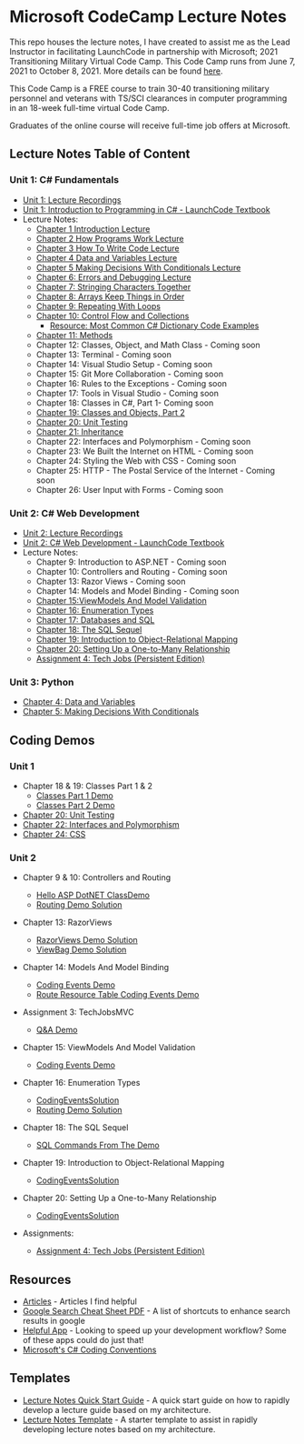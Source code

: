 # Microsoft CodeCamp Lecture Notes
This repo houses the lecture notes, I have created to assist me as the Lead Instructor in facilitating LaunchCode in partnership with Microsoft; 2021 Transitioning Military Virtual Code Camp. This Code Camp runs from June 7, 2021 to October 8, 2021. More details can be found [here](https://www.launchcode.org/training/microsoft-codecamp-2021).

This Code Camp is a FREE course to train 30-40 transitioning military personnel and veterans with TS/SCI clearances in computer programming in an 18-week full-time virtual Code Camp.

Graduates of the online course will receive full-time job offers at Microsoft.

## Lecture Notes Table of Content

### Unit 1: C# Fundamentals
* [Unit 1: Lecture Recordings](https://docs.google.com/spreadsheets/d/1YbKObBPJIyiqfBeFJOc_No4d9jgXdOAjKijANr75oCg/edit#gid=0)
* [Unit 1: Introduction to Programming in C# - LaunchCode Textbook](https://education.launchcode.org/intro-to-programming-csharp/index.html)
* Lecture Notes:
  * [Chapter 1 Introduction Lecture](./unit-1/chapter-1-introduction.md)
  * [Chapter 2 How Programs Work Lecture](./unit-1/chapter-2-how-programs-work.md)
  * [Chapter 3 How To Write Code Lecture](./unit-1/chapter-3-how-to-write-code.md)
  * [Chapter 4 Data and Variables Lecture](./unit-1/chapter-4-data-and-variables.md)
  * [Chapter 5 Making Decisions With Conditionals Lecture](./unit-1/chapter-5-making-decisions-with-conditionals.md)
  * [Chapter 6: Errors and Debugging Lecture](./unit-1/chapter-6-errors-and-debugging.md)
  * [Chapter 7: Stringing Characters Together](unit-1/chapter-7-stringing-characters-together.md)
  * [Chapter 8: Arrays Keep Things in Order](./unit-1/chapter-8-arrays-keep-things-in-order.md)
  * [Chapter 9: Repeating With Loops](./unit-1/chapter-9-repeating-with-loops.md)
  * [Chapter 10: Control Flow and Collections](./unit-1/chapter-10-control-flow-and-collections.md)
    * [Resource: Most Common C# Dictionary Code Examples](./unit-1/extras/dictionary-code-examples.md)
  * [Chapter 11: Methods](./unit-1/chapter-11-methods.md)
  * Chapter 12: Classes, Object, and Math Class  - Coming soon
  * Chapter 13: Terminal - Coming soon
  * Chapter 14: Visual Studio Setup - Coming soon
  * Chapter 15: Git More Collaboration - Coming soon
  * Chapter 16: Rules to the Exceptions - Coming soon
  * Chapter 17: Tools in Visual Studio - Coming soon
  * Chapter 18: Classes in C#, Part 1- Coming soon
  * [Chapter 19: Classes and Objects, Part 2 ](./unit-1/chapter-19-classes-and-objects-pt-2.md)
  * [Chapter 20: Unit Testing](./unit-1/chapter-20-unit-testing.md)
  * [Chapter 21: Inheritance](./unit-1/chapter-21-inheritance.md)
  * Chapter 22: Interfaces and Polymorphism - Coming soon
  * Chapter 23: We Built the Internet on HTML - Coming soon
  * Chapter 24: Styling the Web with CSS - Coming soon
  * Chapter 25: HTTP - The Postal Service of the Internet - Coming soon
  * Chapter 26: User Input with Forms - Coming soon

### Unit 2: C# Web Development
* [Unit 2: Lecture Recordings](https://docs.google.com/spreadsheets/d/1YbKObBPJIyiqfBeFJOc_No4d9jgXdOAjKijANr75oCg/edit?usp=sharing)
* [Unit 2: C# Web Development - LaunchCode Textbook](https://education.launchcode.org/csharp-web-development/index.html)
* Lecture Notes:
  * Chapter 9: Introduction to ASP.NET - Coming soon
  * Chapter 10: Controllers and Routing - Coming soon
  * Chapter 13: Razor Views - Coming soon
  * Chapter 14: Models and Model Binding - Coming soon
  * [Chapter 15:ViewModels And Model Validation](./unit-2/ch-15-viewmodels-and-model-validation.md)
  * [Chapter 16: Enumeration Types](./unit-2/ch-16-enumeration-types.md)
  * [Chapter 17: Databases and SQL](./unit-2/ch-17-databases-and-sql.md)
  * [Chapter 18: The SQL Sequel](./unit-2/ch-18-the-sql-sequel.md)
  * [Chapter 19: Introduction to Object-Relational Mapping](./unit-2/ch-19-intro-to-object-relational-mapping.md)
  * [Chapter 20: Setting Up a One-to-Many Relationship](./unit-2/ch-20-setting-up-a-one-to-many-relationship.md)
  * [Assignment 4: Tech Jobs (Persistent Edition)](./unit-2/assignment-demos/assignment-4/assignment-4-walkthrough.md)

### Unit 3: Python
* [Chapter 4: Data and Variables](./unit-3/ch-4-data-and-variables.md)
* [Chapter 5: Making Decisions With Conditionals](./unit-3/ch-5-making-decisions-with-conditionals.md)
## Coding Demos
### Unit 1
* Chapter 18 & 19: Classes Part 1 & 2
  * [Classes Part 1 Demo](./unit-1/coding-demos/ch-18-and-19-classes/demo-classes-pt-1-solution)
  * [Classes Part 2 Demo](./unit-1/coding-demos/ch-18-and-19-classes/classes-pt-2-demo)
* [Chapter 20: Unit Testing](./unit-1/coding-demos/ch-20-unit-testing/)
* [Chapter 22: Interfaces and Polymorphism](./unit-1/coding-demos/ch-22-interface-polymorphism)
* [Chapter 24: CSS](./unit-1/coding-demos/ch-24-css)

### Unit 2
* Chapter 9 & 10: Controllers and Routing
  * [Hello ASP DotNET ClassDemo](./unit-2/coding-demos/ch-9-and-10-controllers-and-routing/HelloASPDotNETClassDemo)
  * [Routing Demo Solution](./unit-2/coding-demos/ch-9-and-10-controllers-and-routing/RoutingDemoSolution)
* Chapter 13: RazorViews
  * [RazorViews Demo Solution](./unit-2/coding-demos/ch-13-razor-views/RazorViewsDemoSolution)
  * [ViewBag Demo Solution](./unit-2/coding-demos/ch-13-razor-views/ViewBagDemoSolution)
* Chapter 14: Models And Model Binding
  * [Coding Events Demo](./unit-2/coding-demos/ch-14-models-and-model-binding/CodingEventsDemo)
  * [Route Resource Table Coding Events Demo](./unit-2/coding-demos/ch-14-models-and-model-binding/RouteResourceTableCodingEventsDemo)
* Assignment 3: TechJobsMVC
  * [Q&A Demo](./unit-2/coding-demos/assignment-demo/TechJobsMVC)
* Chapter 15: ViewModels And Model Validation
  * [Coding Events Demo](./unit-2/coding-demos/ch-15-viewmodels-and-model-validation/)
* Chapter 16: Enumeration Types
  * [CodingEventsSolution](./unit-2/coding-demos/ch-16-enumeration-types/CodingEventsSolution/)
  * [Routing Demo Solution](./unit-2/coding-demos/ch-16-enumeration-types/Enums/)
* Chapter 18: The SQL Sequel
  * [SQL Commands From The Demo](./unit-2/coding-demos/ch-18-the-sql-sequel/)
* Chapter 19: Introduction to Object-Relational Mapping
  * [CodingEventsSolution](./unit-2/coding-demos/ch-19-intro-to-object-relational-mapping/CodingEventsSolution/)
* Chapter 20: Setting Up a One-to-Many Relationship
  * [CodingEventsSolution](./unit-2/coding-demos/ch-20-setting-up-a-one-to-many-relationship/CodingEventsSolution/)

* Assignments:
  * [Assignment 4: Tech Jobs (Persistent Edition)](./unit-2/assignment-demos/assignment-4/TechJobsPersistent/)
## Resources
* [Articles](./resources/articles.md) - Articles I find helpful
* [Google Search Cheat Sheet PDF](./resources/google-search-cheat-sheet.md) - A list of shortcuts to enhance search results in google
* [Helpful App](resources/helpful-apps.md) - Looking to speed up your development workflow? Some of these apps could do just that!
* [Microsoft's C# Coding Conventions](./resources/microsofts-csharp-coding-conventions.md)

## Templates
* [Lecture Notes Quick Start Guide](./templates/lecture-quick-start.md) - A quick start guide on how to rapidly develop a lecture guide based on my architecture.
* [Lecture Notes Template](./templates/lecture-template.md) - A starter template to assist in rapidly developing lecture notes based on my architecture.